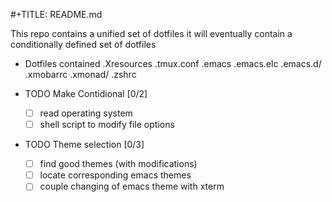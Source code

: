 #+TITLE: README.md

This repo contains a unified set of dotfiles
  it will eventually contain a conditionally defined set of dotfiles

* Dotfiles contained
  .Xresources
  .tmux.conf
  .emacs
  .emacs.elc
  .emacs.d/
  .xmobarrc
  .xmonad/
  .zshrc

* TODO Make Contidional [0/2]
  - [ ] read operating system
  - [ ] shell script to modify file options

* TODO Theme selection [0/3]
  - [ ] find good themes (with modifications)
  - [ ] locate corresponding emacs themes
  - [ ] couple changing of emacs theme with xterm
